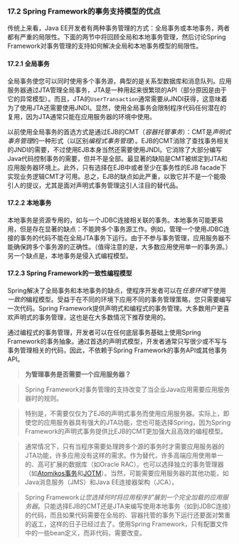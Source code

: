 ### 17.2 Spring Framework的事务支持模型的优点

传统上来看，Java EE开发者有两种事务管理的方式：全局事务或本地事务，两者都有严重的局限性。下面的两节中将回顾全局和本地事务管理，然后讨论Spring Framework对事务管理的支持如何解决全局和本地事务模型的局限性。

#### 17.2.1 全局事务

全局事务使您可以同时使用多个事务源，典型的是关系型数据库和消息队列。应用服务器通过JTA管理全局事务，JTA是一种用起来很繁琐的API（部分原因是由于它的异常模型）。而且，JTA的`UserTransaction`通常需要从JNDI获得，这意味着为了使用JTA还需要使用JNDI。显然，使用全局事务会限制程序代码任何潜在的复用，因为JTA通常只能在应用服务器的环境中使用。

以前使用全局事务的首选方式是通过EJB的CMT（*容器托管事务*）：CMT是*声明式事务管理*的一种形式（以区别*编程式事务管理*）。EJB的CMT消除了查找事务相关的JNDI的需要，不过使用EJB本身当然还需要使用JNDI。它消除了大部分编写Java代码控制事务的需要，但并不是全部。最显著的缺陷是CMT被绑定到JTA和应用服务器环境上。此外，只有选择在EJB中或者至少在事务性的EJB facade下实现业务逻辑CMT才可用。总之，EJB的缺点如此严重，以致它并不是一个能吸引人的提议，尤其是面对声明式事务管理这引人注目的替代品。

#### 17.2.2 本地事务

本地事务是资源专用的，如与一个JDBC连接相关联的事务。本地事务可能更易用，但是存在显著的缺点：不能跨多个事务源工作。例如，管理一个使用JDBC连接的事务的代码不能在全局JTA事务下运行。由于不参与事务管理，应用服务器不能确保跨多个事务源的正确性。（值得注意的是，大多数应用使用单一的事务源。）另一个缺点是，本地事务是侵入式编程模型。

#### 17.2.3 Spring Framework的一致性编程模型

Spring解决了全局事务和本地事务的缺点，使程序开发者可以在*任意环境*下使用*一致的*编程模型。受益于在不同的环境下应用不同的事务管理策略，您只需要编写一次代码。Spring Framework提供声明式和编程式的事务管理。大多数用户更喜欢声明式的事务管理，这也是在大多数情况下推荐使用的。

通过编程式的事务管理，开发者可以在任何底层事务基础上使用Spring Framework的事务抽象。通过首选的声明式模型，开发者通常只写很少或不写与事务管理相关的代码，因此，不依赖于Spring Framework的事务API或其他事务API。

>**为管理事务是否需要一个应用服务器？**

>Spring Framework对事务管理的支持改变了当企业Java应用需要应用服务器时的规则。

>特别是，不需要仅仅为了EJB的声明式事务而使用应用服务器。实际上，即使您的应用服务器具有强大的JTA功能，您也可能选择Spring，因为Spring Framework的声明式事务提供比EJB的CMT更加强大且高效的编程模型。

>通常情况下，只有当程序需要处理跨多个源的事务时才需要应用服务器的JTA功能，许多应用没有这样的需求。作为替代，许多高端应用使用单一的、高可扩展的数据库（如Oracle RAC）。也可以选择独立的事务管理器（如[Atomikos事务](http://www.atomikos.com/)和[JOTM](http://jotm.objectweb.org/)）。当然，可能需要应用服务器的其他功能，如Java消息服务（JMS）和Java EE连接器架构（JCA）。

>Spring Framework*让您选择何时将应用程序扩展到一个完全加载的应用服务器*。只能选择EJB的CMT还是JTA来编写使用本地事务（如到JDBC连接）的代码，而且如果代码需要在全局的、容器托管的事务下运行还要面对繁重的返工，这样的日子已经过去了。使用Spring Framework，只有配置文件中的一些bean定义，而非代码，需要改变。

